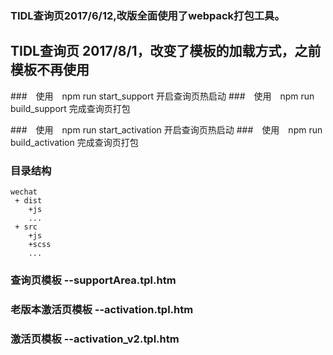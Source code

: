 
### TIDL查询页2017/6/12,改版全面使用了webpack打包工具。
## TIDL查询页 2017/8/1，改变了模板的加载方式，之前模板不再使用

###　使用　npm run start_support 开启查询页热启动
###　使用　npm run build_support 完成查询页打包

###　使用　npm run start_activation 开启查询页热启动
###　使用　npm run build_activation 完成查询页打包

### 目录结构

```
wechat
 + dist
    +js
    ...
 + src
    +js
    +scss
    ...
  ```
 ### 查询页模板  --supportArea.tpl.htm
 ### 老版本激活页模板  --activation.tpl.htm
 ### 激活页模板  --activation_v2.tpl.htm

